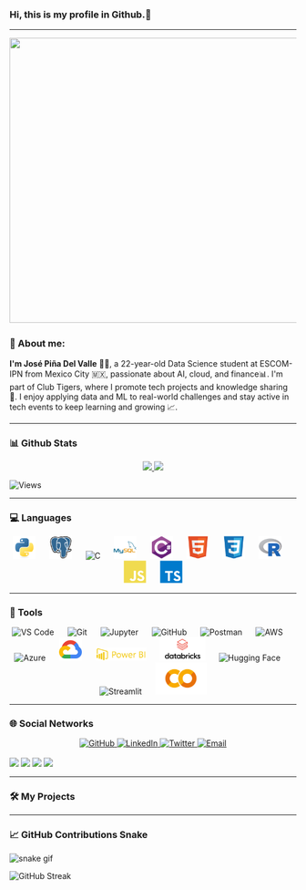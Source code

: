 ### Hi, this is my profile in Github.👋
---
<div align ="center">
  <img src="./img/videoo.gif" width="800" height="500"/>
</div>

### 🧐 About me:
<p><strong>I'm José Piña Del Valle</strong> 👨‍💻, a 22-year-old Data Science student at ESCOM-IPN from Mexico City 🇲🇽, passionate about AI, cloud, and finance📊. I'm part of Club Tigers, where I promote tech projects and knowledge sharing 📢. I enjoy applying data and ML to real-world challenges and stay active in tech events to keep learning and growing 📈.</p>

---
### 📊 Github Stats

<div align="center">
  <a href="https://github.com/JoseDelVallee">
    <img height="180em" src="https://github-readme-stats.vercel.app/api?username=JoseDelVallee&show_icons=true&theme=default&include_all_commits=true&count_private=true"/>
  </a>

  <a href="https://github.com/JoseDelVallee">
    <img height="180em" src="https://github-readme-stats.vercel.app/api/top-langs/?username=JoseDelVallee&layout=compact&theme=default"/>
  </a>
</div>

![Views](https://komarev.com/ghpvc/?username=JoseDelValleee&color=green)

---



### 💻 Languages
<div align="center">
  <a href="https://www.python.org" target="_blank" rel="noopener noreferrer" style="text-decoration:none;">
    <img width="40" alt="Python" src="https://raw.githubusercontent.com/devicons/devicon/master/icons/python/python-original.svg" />
  </a>
  &nbsp;&nbsp;&nbsp;&nbsp;
  <a href="https://www.postgresql.org" target="_blank" rel="noopener noreferrer" style="text-decoration:none;">
    <img width="40" alt="PostgreSQL" src="https://raw.githubusercontent.com/devicons/devicon/master/icons/postgresql/postgresql-original.svg" />
  </a>
  &nbsp;&nbsp;&nbsp;&nbsp;
  <a href="https://en.wikipedia.org/wiki/C_(programming_language)" target="_blank" rel="noopener noreferrer" style="text-decoration:none;">
    <img width="40" alt="C" src="https://cdn-icons-png.flaticon.com/512/6132/6132222.png" />
  </a>
  &nbsp;&nbsp;&nbsp;&nbsp;
  <a href="https://www.mysql.com" target="_blank" rel="noopener noreferrer" style="text-decoration:none;">
    <img width="40" alt="MySQL" src="https://raw.githubusercontent.com/devicons/devicon/master/icons/mysql/mysql-original-wordmark.svg" />
  </a>
  &nbsp;&nbsp;&nbsp;&nbsp;
  <a href="https://docs.microsoft.com/en-us/dotnet/csharp/" target="_blank" rel="noopener noreferrer" style="text-decoration:none;">
    <img width="40" alt="C#" src="https://raw.githubusercontent.com/devicons/devicon/master/icons/csharp/csharp-original.svg" />
  </a>
  &nbsp;&nbsp;&nbsp;&nbsp;
  <a href="https://developer.mozilla.org/en-US/docs/Web/HTML" target="_blank" rel="noopener noreferrer" style="text-decoration:none;">
    <img width="40" alt="HTML" src="https://raw.githubusercontent.com/devicons/devicon/master/icons/html5/html5-original.svg" />
  </a>
  &nbsp;&nbsp;&nbsp;&nbsp;
  <a href="https://developer.mozilla.org/en-US/docs/Web/CSS" target="_blank" rel="noopener noreferrer" style="text-decoration:none;">
    <img width="40" alt="CSS" src="https://raw.githubusercontent.com/devicons/devicon/master/icons/css3/css3-original.svg" />
  </a>
  &nbsp;&nbsp;&nbsp;&nbsp;
  <a href="https://www.r-project.org" target="_blank" rel="noopener noreferrer" style="text-decoration:none;">
    <img width="40" alt="R" src="https://raw.githubusercontent.com/devicons/devicon/master/icons/r/r-original.svg" />
  </a>
  &nbsp;&nbsp;&nbsp;&nbsp;
  <a href="https://developer.mozilla.org/en-US/docs/Web/JavaScript" target="_blank" rel="noopener noreferrer" style="text-decoration:none;">
    <img width="40" alt="JavaScript" src="https://raw.githubusercontent.com/devicons/devicon/master/icons/javascript/javascript-plain.svg" />
  </a>
  &nbsp;&nbsp;&nbsp;&nbsp;
  <a href="https://www.typescriptlang.org" target="_blank" rel="noopener noreferrer" style="text-decoration:none;">
    <img width="40" alt="TypeScript" src="https://raw.githubusercontent.com/devicons/devicon/master/icons/typescript/typescript-original.svg" />
  </a>
</div>


---

### 🧰 Tools

<div align="center">
  <img src="https://cdn.jsdelivr.net/gh/devicons/devicon/icons/vscode/vscode-original.svg" width="40" alt="VS Code"/>
  &nbsp;&nbsp;&nbsp;&nbsp;
  <img src="https://cdn.jsdelivr.net/gh/devicons/devicon/icons/git/git-original.svg" width="40" alt="Git"/>
  &nbsp;&nbsp;&nbsp;&nbsp;
  <img src="https://cdn.jsdelivr.net/gh/devicons/devicon/icons/jupyter/jupyter-original.svg" width="40" alt="Jupyter"/>
  &nbsp;&nbsp;&nbsp;&nbsp;
  <img src="https://cdn.jsdelivr.net/gh/devicons/devicon/icons/github/github-original.svg" width="40" alt="GitHub"/>
  &nbsp;&nbsp;&nbsp;&nbsp;
  <img src="https://cdn.jsdelivr.net/gh/devicons/devicon/icons/postman/postman-original.svg" width="40" alt="Postman"/>
  &nbsp;&nbsp;&nbsp;&nbsp;
  <img src="https://upload.wikimedia.org/wikipedia/commons/9/93/Amazon_Web_Services_Logo.svg" width="40" alt="AWS"/>
  &nbsp;&nbsp;&nbsp;&nbsp;
  <img src="https://cdn.jsdelivr.net/gh/devicons/devicon/icons/azure/azure-original.svg" width="40" alt="Azure"/>
  &nbsp;&nbsp;&nbsp;&nbsp;
  <img src="https://raw.githubusercontent.com/github/explore/main/topics/google-cloud/google-cloud.png" width="40" alt="Google Cloud"/>
  &nbsp;&nbsp;&nbsp;&nbsp;
  <img src="./img/powerbi.png" width="90" alt="Powe Bi" />
  &nbsp;&nbsp;&nbsp;&nbsp;
  <img src="./img/databricks.png" width="80" alt="Databricks" />
  &nbsp;&nbsp;&nbsp;&nbsp;
  <img src="https://huggingface.co/front/assets/huggingface_logo.svg" width="40" alt="Hugging Face"/>
  &nbsp;&nbsp;&nbsp;&nbsp;
  <img src="https://streamlit.io/images/brand/streamlit-mark-color.png" width="60" alt="Streamlit"/>
  &nbsp;&nbsp;&nbsp;&nbsp;
  <img src="./img/colab.svg.png" width="90" alt="Google Colab" />

</div>



---
### 🌐 Social Networks

<div align="center">
  <a href="https://github.com/tu_usuario" target="_blank">
    <img src="https://cdn.jsdelivr.net/gh/devicons/devicon/icons/github/github-original.svg" width="40" alt="GitHub"/>
  </a>
  <a href="https://www.linkedin.com/in/tu_usuario/" target="_blank">
    <img src="https://cdn.jsdelivr.net/gh/devicons/devicon/icons/linkedin/linkedin-original.svg" width="40" alt="LinkedIn"/>
  </a>
  <a href="https://twitter.com/tu_usuario" target="_blank">
    <img src="https://cdn.jsdelivr.net/gh/devicons/devicon/icons/twitter/twitter-original.svg" width="40" alt="Twitter"/>
  </a>
  <a href="mailto:tuemail@dominio.com">
    <img src="https://cdn.jsdelivr.net/gh/devicons/devicon/icons/google/google-original.svg" width="40" alt="Email"/>
  </a>
</div>

<br>

<div> 
  <a href="https://instagram.com/josedelvalleee" target="_blank"><img src="https://img.shields.io/badge/-Instagram-%23E4405F?style=for-the-badge&logo=instagram&logoColor=white"></a> 
  <a href="https://twitter.com/Josepht_star" target="_blank"><img src="https://img.shields.io/badge/Twitter-1DA1F2?style=for-the-badge&logo=twitter&logoColor=white"></a> 
  <a href="https://www.youtube.com/channel/UC062wHyXfGaRRj2F7nVkIFw" target="_blank"><img src="https://img.shields.io/badge/YouTube-FF0000?style=for-the-badge&logo=youtube&logoColor=white"></a>
  <a href="mailto:pina.delvalle.jose@gmail.com"><img src="https://img.shields.io/badge/-Gmail-%23333?style=for-the-badge&logo=gmail&logoColor=white"></a>
</div>

---
### 🛠️ My Projects
<!-- Aquí puedes agregar tus proyectos destacados -->

---
### 📈 GitHub Contributions Snake

![snake gif](https://github.com/JoseDelValleee/JosedelValleee/blob/output/github-contribution-grid-snake.svg)

<img src="https://github-readme-streak-stats.herokuapp.com?user=josedelvalle&theme=dark&hide_border=true" alt="GitHub Streak"/>
